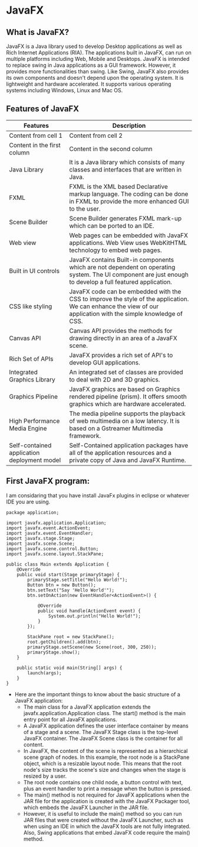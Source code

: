 # JavaFX

## What is JavaFX?
JavaFX is a Java library used to develop Desktop applications as well as Rich Internet Applications (RIA). The applications built in JavaFX, can run on multiple platforms including Web, Mobile and Desktops.
JavaFX is intended to replace swing in Java applications as a GUI framework. However, it provides more functionalities than swing. Like Swing, JavaFX also provides its own components and doesn't depend upon the operating system. It is lightweight and hardware accelerated. It supports various operating systems including Windows, Linux and Mac OS.

## Features of JavaFX

Features | Description
------------- | ---------------------------------
Content from cell 1 | Content from cell 2
Content in the first column | Content in the second column
Java Library	| It is a Java library which consists of many classes and interfaces that are written in Java.
FXML | 	FXML is the XML based Declarative markup language. The coding can be done in FXML to provide the more enhanced GUI to the user.
Scene Builder |	Scene Builder generates FXML mark-up which can be ported to an IDE.
Web view	| Web pages can be embedded with JavaFX applications. Web View uses WebKitHTML technology to embed web pages.
Built in UI controls	| JavaFX contains Built-in components which are not dependent on operating system. The UI component are just enough to develop a full featured application.
CSS like styling	| JavaFX code can be embedded with the CSS to improve the style of the application. We can enhance the view of our application with the simple knowledge of CSS.
Canvas API	| Canvas API provides the methods for drawing directly in an area of a JavaFX scene.
Rich Set of APIs	| JavaFX provides a rich set of API's to develop GUI applications.
Integrated Graphics Library	| An integrated set of classes are provided to deal with 2D and 3D graphics.
Graphics Pipeline	| JavaFX graphics are based on Graphics rendered pipeline (prism). It offers smooth graphics which are hardware accelerated.
High Performance Media Engine	| The media pipeline supports the playback of web multimedia on a low latency. It is based on a Gstreamer Multimedia framework.
Self-contained application deployment model	| Self-Contained application packages have all of the application resources and a private copy of Java and JavaFX Runtime.

## First JavaFX program:
I am considaring that you have install JavaFx plugins in eclipse or whatever IDE you are using.

```
package application;

import javafx.application.Application;
import javafx.event.ActionEvent;
import javafx.event.EventHandler;
import javafx.stage.Stage;
import javafx.scene.Scene;
import javafx.scene.control.Button;
import javafx.scene.layout.StackPane;

public class Main extends Application {
	@Override
	public void start(Stage primaryStage) {
		primaryStage.setTitle("Hello World!");
		Button btn = new Button();
		btn.setText("Say 'Hello World'");
		btn.setOnAction(new EventHandler<ActionEvent>() {

			@Override
			public void handle(ActionEvent event) {
				System.out.println("Hello World!");
			}
		});

		StackPane root = new StackPane();
		root.getChildren().add(btn);
		primaryStage.setScene(new Scene(root, 300, 250));
		primaryStage.show();
	}

	public static void main(String[] args) {
		launch(args);
	}
}

```

- Here are the important things to know about the basic structure of a JavaFX application:
   - The main class for a JavaFX application extends the javafx.application.Application class. The start() method is the main entry point for all JavaFX applications.
   - A JavaFX application defines the user interface container by means of a stage and a scene. The JavaFX Stage class is the top-level JavaFX container. The JavaFX Scene class is the container for all content.
   - In JavaFX, the content of the scene is represented as a hierarchical scene graph of nodes. In this example, the root node is a StackPane object, which is a resizable layout node. This means that the root node's size tracks the scene's size and changes when the stage is resized by a user.
   - The root node contains one child node, a button control with text, plus an event handler to print a message when the button is pressed.
   - The main() method is not required for JavaFX applications when the JAR file for the application is created with the JavaFX Packager tool, which embeds the JavaFX Launcher in the JAR file.
   - However, it is useful to include the main() method so you can run JAR files that were created without the JavaFX Launcher, such as when using an IDE in which the JavaFX tools are not fully integrated. Also, Swing applications that embed JavaFX code require the main() method.
